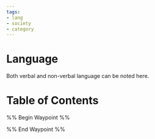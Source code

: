 ```yaml
---
tags:
- lang
- society
- category
---
```

# Language
Both verbal and non-verbal language can be noted here.
# Table of Contents
%% Begin Waypoint %%


%% End Waypoint %%
